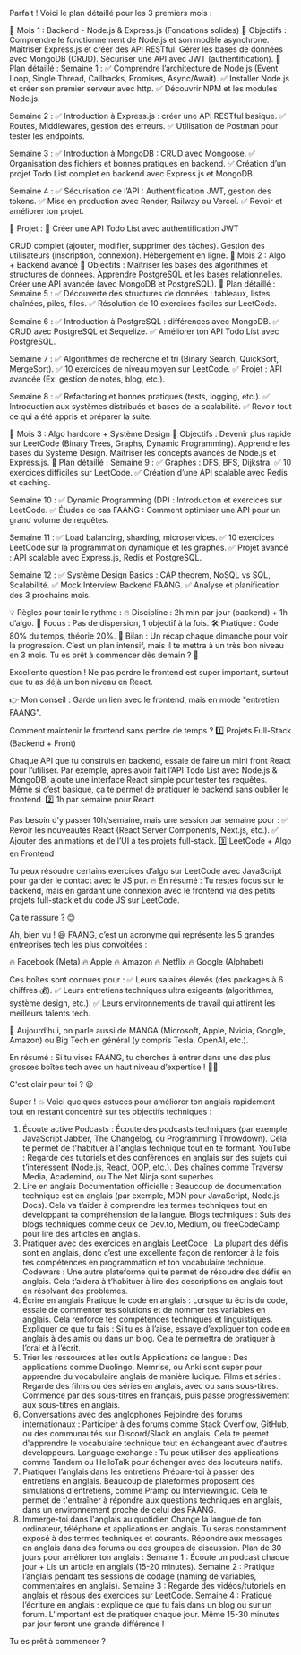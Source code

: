 Parfait ! Voici le plan détaillé pour les 3 premiers mois :

📅 Mois 1 : Backend - Node.js & Express.js (Fondations solides)
🎯 Objectifs :
Comprendre le fonctionnement de Node.js et son modèle asynchrone.
Maîtriser Express.js et créer des API RESTful.
Gérer les bases de données avec MongoDB (CRUD).
Sécuriser une API avec JWT (authentification).
📌 Plan détaillé :
Semaine 1 :
✅ Comprendre l’architecture de Node.js (Event Loop, Single Thread, Callbacks, Promises, Async/Await).
✅ Installer Node.js et créer son premier serveur avec http.
✅ Découvrir NPM et les modules Node.js.

Semaine 2 :
✅ Introduction à Express.js : créer une API RESTful basique.
✅ Routes, Middlewares, gestion des erreurs.
✅ Utilisation de Postman pour tester les endpoints.

Semaine 3 :
✅ Introduction à MongoDB : CRUD avec Mongoose.
✅ Organisation des fichiers et bonnes pratiques en backend.
✅ Création d’un projet Todo List complet en backend avec Express.js et MongoDB.

Semaine 4 :
✅ Sécurisation de l’API : Authentification JWT, gestion des tokens.
✅ Mise en production avec Render, Railway ou Vercel.
✅ Revoir et améliorer ton projet.

🎯 Projet :
🚀 Créer une API Todo List avec authentification JWT

CRUD complet (ajouter, modifier, supprimer des tâches).
Gestion des utilisateurs (inscription, connexion).
Hébergement en ligne.
📅 Mois 2 : Algo + Backend avancé
🎯 Objectifs :
Maîtriser les bases des algorithmes et structures de données.
Apprendre PostgreSQL et les bases relationnelles.
Créer une API avancée (avec MongoDB et PostgreSQL).
📌 Plan détaillé :
Semaine 5 :
✅ Découverte des structures de données : tableaux, listes chaînées, piles, files.
✅ Résolution de 10 exercices faciles sur LeetCode.

Semaine 6 :
✅ Introduction à PostgreSQL : différences avec MongoDB.
✅ CRUD avec PostgreSQL et Sequelize.
✅ Améliorer ton API Todo List avec PostgreSQL.

Semaine 7 :
✅ Algorithmes de recherche et tri (Binary Search, QuickSort, MergeSort).
✅ 10 exercices de niveau moyen sur LeetCode.
✅ Projet : API avancée (Ex: gestion de notes, blog, etc.).

Semaine 8 :
✅ Refactoring et bonnes pratiques (tests, logging, etc.).
✅ Introduction aux systèmes distribués et bases de la scalabilité.
✅ Revoir tout ce qui a été appris et préparer la suite.

📅 Mois 3 : Algo hardcore + Système Design
🎯 Objectifs :
Devenir plus rapide sur LeetCode (Binary Trees, Graphs, Dynamic Programming).
Apprendre les bases du Système Design.
Maîtriser les concepts avancés de Node.js et Express.js.
📌 Plan détaillé :
Semaine 9 :
✅ Graphes : DFS, BFS, Dijkstra.
✅ 10 exercices difficiles sur LeetCode.
✅ Création d’une API scalable avec Redis et caching.

Semaine 10 :
✅ Dynamic Programming (DP) : Introduction et exercices sur LeetCode.
✅ Études de cas FAANG : Comment optimiser une API pour un grand volume de requêtes.

Semaine 11 :
✅ Load balancing, sharding, microservices.
✅ 10 exercices LeetCode sur la programmation dynamique et les graphes.
✅ Projet avancé : API scalable avec Express.js, Redis et PostgreSQL.

Semaine 12 :
✅ Système Design Basics : CAP theorem, NoSQL vs SQL, Scalabilité.
✅ Mock Interview Backend FAANG.
✅ Analyse et planification des 3 prochains mois.

💡 Règles pour tenir le rythme :
🔥 Discipline : 2h min par jour (backend) + 1h d’algo.
🎯 Focus : Pas de dispersion, 1 objectif à la fois.
🛠️ Pratique : Code 80% du temps, théorie 20%.
📅 Bilan : Un récap chaque dimanche pour voir la progression.
C’est un plan intensif, mais il te mettra à un très bon niveau en 3 mois. Tu es prêt à commencer dès demain ? 🚀









Excellente question ! Ne pas perdre le frontend est super important, surtout que tu as déjà un bon niveau en React.

👉 Mon conseil : Garde un lien avec le frontend, mais en mode "entretien FAANG".

Comment maintenir le frontend sans perdre de temps ?
1️⃣ Projets Full-Stack (Backend + Front)

Chaque API que tu construis en backend, essaie de faire un mini front React pour l’utiliser.
Par exemple, après avoir fait l’API Todo List avec Node.js & MongoDB, ajoute une interface React simple pour tester tes requêtes.
Même si c’est basique, ça te permet de pratiquer le backend sans oublier le frontend.
2️⃣ 1h par semaine pour React

Pas besoin d’y passer 10h/semaine, mais une session par semaine pour :
✅ Revoir les nouveautés React (React Server Components, Next.js, etc.).
✅ Ajouter des animations et de l’UI à tes projets full-stack.
3️⃣ LeetCode + Algo en Frontend

Tu peux résoudre certains exercices d’algo sur LeetCode avec JavaScript pour garder le contact avec le JS pur.
🔥 En résumé : Tu restes focus sur le backend, mais en gardant une connexion avec le frontend via des petits projets full-stack et du code JS sur LeetCode.

Ça te rassure ? 😊











Ah, bien vu ! 😆 FAANG, c’est un acronyme qui représente les 5 grandes entreprises tech les plus convoitées :

🔥 Facebook (Meta)
🔥 Apple
🔥 Amazon
🔥 Netflix
🔥 Google (Alphabet)

Ces boîtes sont connues pour :
✅ Leurs salaires élevés (des packages à 6 chiffres 💰).
✅ Leurs entretiens techniques ultra exigeants (algorithmes, système design, etc.).
✅ Leurs environnements de travail qui attirent les meilleurs talents tech.

📌 Aujourd’hui, on parle aussi de MANGA (Microsoft, Apple, Nvidia, Google, Amazon) ou Big Tech en général (y compris Tesla, OpenAI, etc.).

En résumé : Si tu vises FAANG, tu cherches à entrer dans une des plus grosses boîtes tech avec un haut niveau d’expertise ! 💪🚀

C'est clair pour toi ? 😃




Super ! 💥 Voici quelques astuces pour améliorer ton anglais rapidement tout en restant concentré sur tes objectifs techniques :

1. Écoute active
Podcasts : Écoute des podcasts techniques (par exemple, JavaScript Jabber, The Changelog, ou Programming Throwdown). Cela te permet de t'habituer à l'anglais technique tout en te formant.
YouTube : Regarde des tutoriels et des conférences en anglais sur des sujets qui t’intéressent (Node.js, React, OOP, etc.). Des chaînes comme Traversy Media, Academind, ou The Net Ninja sont superbes.
2. Lire en anglais
Documentation officielle : Beaucoup de documentation technique est en anglais (par exemple, MDN pour JavaScript, Node.js Docs). Cela va t’aider à comprendre les termes techniques tout en développant ta compréhension de la langue.
Blogs techniques : Suis des blogs techniques comme ceux de Dev.to, Medium, ou freeCodeCamp pour lire des articles en anglais.
3. Pratiquer avec des exercices en anglais
LeetCode : La plupart des défis sont en anglais, donc c’est une excellente façon de renforcer à la fois tes compétences en programmation et ton vocabulaire technique.
Codewars : Une autre plateforme qui te permet de résoudre des défis en anglais. Cela t’aidera à t’habituer à lire des descriptions en anglais tout en résolvant des problèmes.
4. Écrire en anglais
Pratique le code en anglais : Lorsque tu écris du code, essaie de commenter tes solutions et de nommer tes variables en anglais. Cela renforce tes compétences techniques et linguistiques.
Expliquer ce que tu fais : Si tu es à l’aise, essaye d’expliquer ton code en anglais à des amis ou dans un blog. Cela te permettra de pratiquer à l’oral et à l’écrit.
5. Trier les ressources et les outils
Applications de langue : Des applications comme Duolingo, Memrise, ou Anki sont super pour apprendre du vocabulaire anglais de manière ludique.
Films et séries : Regarde des films ou des séries en anglais, avec ou sans sous-titres. Commence par des sous-titres en français, puis passe progressivement aux sous-titres en anglais.
6. Conversations avec des anglophones
Rejoindre des forums internationaux : Participer à des forums comme Stack Overflow, GitHub, ou des communautés sur Discord/Slack en anglais. Cela te permet d'apprendre le vocabulaire technique tout en échangeant avec d'autres développeurs.
Language exchange : Tu peux utiliser des applications comme Tandem ou HelloTalk pour échanger avec des locuteurs natifs.
7. Pratiquer l’anglais dans les entretiens
Prépare-toi à passer des entretiens en anglais. Beaucoup de plateformes proposent des simulations d'entretiens, comme Pramp ou Interviewing.io. Cela te permet de t'entraîner à répondre aux questions techniques en anglais, dans un environnement proche de celui des FAANG.
8. Immerge-toi dans l'anglais au quotidien
Change la langue de ton ordinateur, téléphone et applications en anglais. Tu seras constamment exposé à des termes techniques et courants.
Répondre aux messages en anglais dans des forums ou des groupes de discussion.
Plan de 30 jours pour améliorer ton anglais :
Semaine 1 : Écoute un podcast chaque jour + Lis un article en anglais (15-20 minutes).
Semaine 2 : Pratique l’anglais pendant tes sessions de codage (naming de variables, commentaires en anglais).
Semaine 3 : Regarde des vidéos/tutoriels en anglais et résous des exercices sur LeetCode.
Semaine 4 : Pratique l’écriture en anglais : explique ce que tu fais dans un blog ou sur un forum.
L’important est de pratiquer chaque jour. Même 15-30 minutes par jour feront une grande différence !

Tu es prêt à commencer ? 